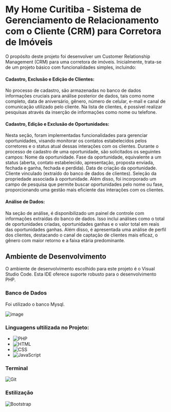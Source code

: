 # My Home Curitiba - Sistema de Gerenciamento de Relacionamento com o Cliente (CRM) para Corretora de Imóveis

O propósito deste projeto foi desenvolver um Customer Relationship Management (CRM) para uma corretora de imóveis. Inicialmente, trata-se de um projeto básico com funcionalidades simples, incluindo:

#### Cadastro, Exclusão e Edição de Clientes:
No processo de cadastro, são armazenadas no banco de dados informações cruciais para análise posterior de dados, tais como nome completo, data de aniversário, gênero, número de celular, e-mail e canal de comunicação utilizado pelo cliente. Na lista de clientes, é possível realizar pesquisas através da inserção de informações como nome ou telefone.

#### Cadastro, Edição e Exclusão de Oportunidades:

Nesta seção, foram implementadas funcionalidades para gerenciar oportunidades, visando monitorar os contatos estabelecidos pelos corretores e o status atual dessas interações com os clientes. Durante o processo de cadastro de uma oportunidade, são solicitados os seguintes campos:
Nome da oportunidade.
Fase da oportunidade, equivalente a um status (aberta, contato estabelecido, apresentação, proposta enviada, fechada e ganha, fechada e perdida).
Data de criação da oportunidade.
Cliente vinculado (extraído do banco de dados de clientes).
Seleção da propriedade associada à oportunidade.
Além disso, foi incorporado um campo de pesquisa que permite buscar oportunidades pelo nome ou fase, proporcionando uma gestão mais eficiente das interações com os clientes.
  
#### Análise de Dados:
Na seção de análise, é disponibilizado um painel de controle com informações extraídas do banco de dados. Isso inclui análises como o total de oportunidades criadas, oportunidades ganhas e o valor total em reais das oportunidades ganhas. Além disso, é apresentada uma análise de perfil dos clientes, destacando o canal de captação de clientes mais eficaz, o gênero com maior retorno e a faixa etária predominante.

## Ambiente de Desenvolvimento
O ambiente de desenvolvimento escolhido para este projeto é o Visual Studio Code. Esta IDE oferece suporte robusto para o desenvolvimento PHP.

### Banco de Dados
Foi utilizado o  banco Mysql. 

![image](https://github.com/jennif8r/MyhomeCuritiba/assets/89860341/01eb045f-5a2e-48ea-855c-d0455b7bd1b0)

### Linguagens ultilizada no Projeto:
* ![PHP](https://img.shields.io/badge/PHP-Programming%20Language-green)
* ![HTML](https://img.shields.io/badge/HTML-Programming%20Language-orange)
* ![CSS](https://img.shields.io/badge/CSS-Programming%20Language-blue)
* ![JavaScript](https://img.shields.io/badge/JavaScript-Programming%20Language-yellow)


### Terminal

![Git](https://img.shields.io/badge/GIT-E44C30?style=for-the-badge&logo=git&logoColor=white)

### Estilização

![Bootstrap](https://img.shields.io/badge/Bootstrap-Framework-563D7C?style=for-the-badge&logo=bootstrap&logoColor=white)


